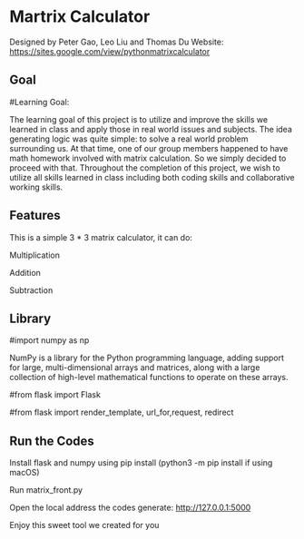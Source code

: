 
# Martrix Calculator 

Designed by Peter Gao, Leo Liu and Thomas Du 
Website: https://sites.google.com/view/pythonmatrixcalculator


## Goal
#Learning Goal: 

The learning goal of this project is to utilize and improve the skills we learned in class and apply those in real world issues and subjects. The idea generating logic was quite simple: to solve a real world problem surrounding us. At that time, one of our group members happened to have math homework involved with matrix calculation. So we simply decided to proceed with that. Throughout the completion of this project, we wish to utilize all skills learned in class including both coding skills and collaborative working skills.
## Features

This is a simple 3 * 3 matrix calculator, it can do:

Multiplication 

Addition

Subtraction
## Library 
#import numpy as np

NumPy is a library for the Python programming language, adding support for large, multi-dimensional arrays and matrices, along with a large collection of high-level mathematical functions to operate on these arrays.


#from flask import Flask

#from flask import render_template, url_for,request, redirect
## Run the Codes

Install flask and numpy using pip install (python3 -m pip install if using macOS)

Run matrix_front.py 

Open the local address the codes generate: http://127.0.0.1:5000

Enjoy this sweet tool we created for you
